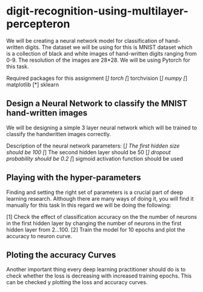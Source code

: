 # digit-recognition-using-multilayer-percepteron

We will be creating a neural network model for classification of hand-written digits.
The dataset we will be using for this is MNIST dataset which is a collection of black and white images of hand-written digits ranging from 0-9.
The resolution of the images are 28*28. We will be using Pytorch for this task.

Required packages for this assignment
[*] torch
[*] torchvision
[*] numpy
[*] matplotlib
[*] sklearn

## Design a Neural Network to classify the MNIST hand-written images
We will be designing a simple 3 layer neural network which will be trained to classify the handwritten images correctly.

Description of the neural network parameters:
[*] The first hidden size should be 100
[*] The second hidden layer should be 50
[*] dropout probability should be 0.2
[*] sigmoid activation function should be used

## Playing with the hyper-parameters
Finding and setting the right set of parameters is a crucial part of deep learning research. Although there are many ways of doing it, you will find it manually for this task In this regard we will be doing the following:

[1] Check the effect of classification accuracy on the the number of neurons in the first hidden layer by changing the number of neurons in the first hidden layer from 2...100. [2] Train the model for 10 epochs and plot the accuracy to neuron curve.
## Ploting the accuracy Curves
Another important thing every deep learning practitioner should do is to check whether the loss is decreasing with increased training epochs. This can be checked y plotting the loss and accuracy curves.
